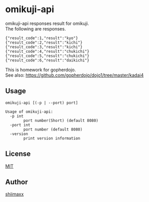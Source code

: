 # omikuji-api

omikuji-api responses result for omikuji.  
The following are responses.

```
{"result_code":1,"result":"kyo"}
{"result_code":2,"result":"kichi"}
{"result_code":3,"result":"kichi"}
{"result_code":4,"result":"chukichi"}
{"result_code":5,"result":"chukichi"}
{"result_code":6,"result":"daikichi"}
```

This is homework for gopherdojo.  
See also: https://github.com/gopherdojo/dojo1/tree/master/kadai4

## Usage

```
omikuji-api [(-p | --port) port]
```

```
Usage of omikuji-api:
  -p int
        port number(Short) (default 8080)
  -port int
        port number (default 8080)
  -version
        print version information
```

## License

[MIT](https://github.com/shiimaxx/omikuji-api/blob/master/LICENSE)

## Author

[shiimaxx](https://github.com/shiimaxx)
